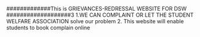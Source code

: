#############This is GRIEVANCES-REDRESSAL WEBSITE FOR DSW ###################3
1.WE CAN COMPLAINT OR LET THE STUDENT WELFARE ASSOCIATION solve our problem
2. This website will enable students to book complain online
